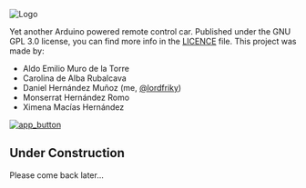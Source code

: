 ![Logo](https://i.imgur.com/ms3zFMX.jpg)

Yet another Arduino powered remote control car.
Published under the GNU GPL 3.0 license, you can find more info in the [LICENCE](https://github.com/lordfriky/Arduino-Car/blob/master/LICENSE) file.
This project was made by:
- Aldo Emilio Muro de la Torre
- Carolina de Alba Rubalcava
- Daniel Hernández Muñoz (me, [@lordfriky](https://github.com/lordfriky))
- Monserrat Hernández Romo
- Ximena Macías Hernández

[![app_button](https://i.imgur.com/EMgv32d.png)](https://play.google.com/store/apps/details?id=appinventor.ai_14s165.Arduino)

## Under Construction
Please come back later...
